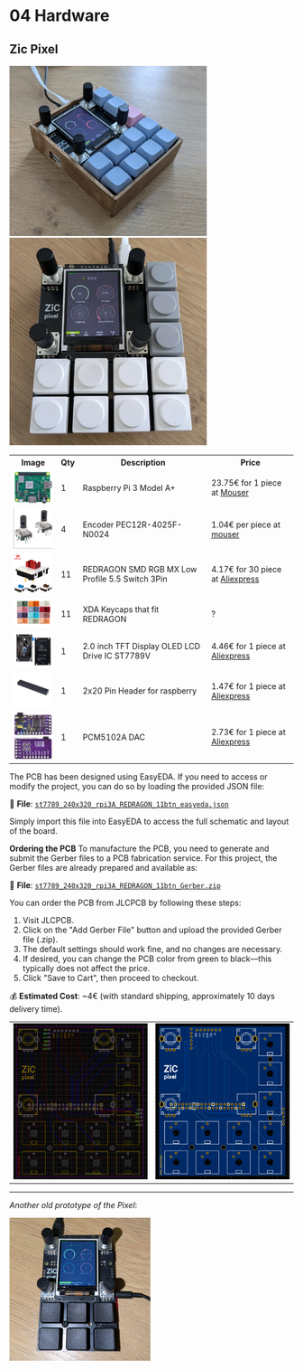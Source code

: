 # 04 Hardware

## Zic Pixel

<img src='https://github.com/apiel/zicBox/blob/main/hardware/ZicPixel/pixel3A.png?raw=true' width='350'>
<img src='https://github.com/apiel/zicBox/blob/main/hardware/ZicPixel/pixel3A_2.png?raw=true' width='350'>

<table>
<tr>
    <th>Image</th>
    <th>Qty</th>
    <th>Description</th>
    <th>Price</th>
<tr>
<tr>
    <td><img src='https://github.com/apiel/zicBox/blob/main/hardware/rpi3A.png?raw=true' width='100'></td>
    <td>1</td>
    <td>Raspberry Pi 3 Model A+</td>
    <td>23.75€ for 1 piece at <a href="https://eu.mouser.com/ProductDetail/Raspberry-Pi/SC0130J?qs=T%252BzbugeAwjj2YfZ8CYb9iQ%3D%3D">Mouser</a></td>
</tr>
<tr>
    <td><img src='https://github.com/apiel/zicBox/blob/main/hardware/encoderPEC12R.png?raw=true' width='100'></td>
    <td>4</td>
    <td>Encoder PEC12R-4025F-N0024</td>
    <td>1.04€ per piece at <a href="https://eu.mouser.com/ProductDetail/Bourns/PEC12R-4025F-N0024?qs=Zq5ylnUbLm4HSBD7%2FFgU%2FA%3D%3D&countryCode=DE&currencyCode=EUR&_gl=1*1nd7s7x*_ga*Nzc0OTY5NDMwLjE2OTg1MDM2NzE.*_ga_15W4STQT4T*MTcwNTk0NTcwNi4xMi4wLjE3MDU5NDU3MDcuNTkuMC4w*_ga_1KQLCYKRX3*MTcwNTk0NTcwNi4yLjAuMTcwNTk0NTcwNy4wLjAuMA..">mouser</a></td>
</tr>
<tr>
    <td><img src='https://github.com/apiel/zicBox/blob/main/hardware/keysRedragon.png?raw=true' width='100'></td>
    <td>11</td>
    <td>REDRAGON SMD RGB MX Low Profile 5.5 Switch 3Pin</td>
    <td>4.17€ for 30 piece at <a href="https://www.aliexpress.com/item/1005005895774028.html">Aliexpress</a></td>
</tr>
<tr>
    <td><img src='https://github.com/apiel/zicBox/blob/main/hardware/keycap.png?raw=true' width='100'></td>
    <td>11</td>
    <td>XDA Keycaps that fit REDRAGON</td>
    <td>?</td>
</tr>
<tr>
    <td><img src='https://github.com/apiel/zicBox/blob/main/hardware/2inScreen.png?raw=true' width='100'></td>
    <td>1</td>
    <td>2.0 inch TFT Display OLED LCD Drive IC ST7789V</td>
    <td>4.46€ for 1 piece at <a href="https://www.aliexpress.com/item/1005006423091182.html">Aliexpress</a></td>
</tr>
<tr>
    <td><img src='https://github.com/apiel/zicBox/blob/main/hardware/rpiPinHeader.png?raw=true' width='100'></td>
    <td>1</td>
    <td>2x20 Pin Header for raspberry</td>
    <td>1.47€ for 1 piece at <a href="https://www.aliexpress.com/item/32843300706.html">Aliexpress</a></td>
</tr>
<tr>
    <td><img src='https://github.com/apiel/zicBox/blob/main/hardware/dac.png?raw=true' width='100'></td>
    <td>1</td>
    <td>PCM5102A DAC</td>
    <td>2.73€ for 1 piece at <a href="https://www.aliexpress.com/item/1005006198619536.html">Aliexpress</a></td>
</tr>
</table>

The PCB has been designed using EasyEDA. If you need to access or modify the project, you can do so by loading the provided JSON file:

📁 **File**: [`st7789_240x320_rpi3A_REDRAGON_11btn_easyeda.json`](https://raw.githubusercontent.com/apiel/zicBox/refs/heads/main/hardware/ZicPixel/st7789_240x320_rpi3A_REDRAGON_11btn_easyeda.json)

Simply import this file into EasyEDA to access the full schematic and layout of the board.

**Ordering the PCB**
To manufacture the PCB, you need to generate and submit the Gerber files to a PCB fabrication service. For this project, the Gerber files are already prepared and available as:

📁 **File**: [`st7789_240x320_rpi3A_REDRAGON_11btn_Gerber.zip`](https://github.com/apiel/zicBox/raw/refs/heads/main/hardware/ZicPixel/st7789_240x320_rpi3A_REDRAGON_11btn_Gerber.zip)

You can order the PCB from JLCPCB by following these steps:

1. Visit JLCPCB.
2. Click on the "Add Gerber File" button and upload the provided Gerber file (.zip).
3. The default settings should work fine, and no changes are necessary.
4. If desired, you can change the PCB color from green to black—this typically does not affect the price.
5. Click "Save to Cart", then proceed to checkout.
   
💰 **Estimated Cost**: ~4€ (with standard shipping, approximately 10 days delivery time).

<table>
<tr>
    <td><img src='https://github.com/apiel/zicBox/blob/main/hardware/ZicPixel/pcb.png?raw=true' width='400'></td>
    <td><img src='https://github.com/apiel/zicBox/blob/main/hardware/ZicPixel/pcb2d.png?raw=true' width='400'></td>
</tr>
</table>

---

*Another old prototype of the Pixel*:

<img src='https://github.com/apiel/zicBox/blob/main/hardware/ZicPixel/pixel.png?raw=true' width='250'>